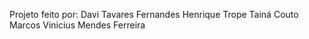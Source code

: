 Projeto feito por:
  Davi Tavares Fernandes
  Henrique Trope
  Tainá Couto
  Marcos Vinicius Mendes Ferreira
